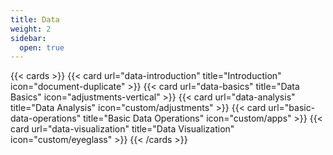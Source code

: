 ```yaml
---
title: Data
weight: 2
sidebar:
  open: true
---
```


{{< cards >}}
  {{< card url="data-introduction" title="Introduction" icon="document-duplicate" >}}
  {{< card url="data-basics" title="Data Basics" icon="adjustments-vertical" >}}
  {{< card url="data-analysis" title="Data Analysis" icon="custom/adjustments" >}}
  {{< card url="basic-data-operations" title="Basic Data Operations" icon="custom/apps" >}}
  {{< card url="data-visualization" title="Data Visualization" icon="custom/eyeglass" >}}
{{< /cards >}}
